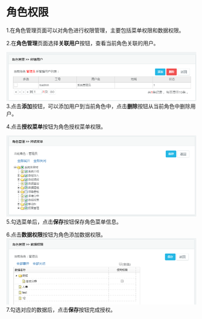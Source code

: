 # 角色权限

1.在角色管理页面可以对角色进行权限管理，主要包括菜单权限和数据权限。

2.在**角色管理**页面选择**关联用户**按钮，查看当前角色关联的用户。

![](/assets/import560.png)3.点击**添加**按钮，可以添加用户到当前角色中，点击**删除**按钮从当前角色中删除用户。

4.点击**授权菜单**按钮为角色授权菜单权限。

![](/assets/import561.png)5.勾选菜单后，点击**保存**按钮保存角色菜单信息。

6.点击**数据权限**按钮为角色添加数据权限。![](/assets/import562.png)7.勾选对应的数据后，点击**保存**按钮完成授权。

